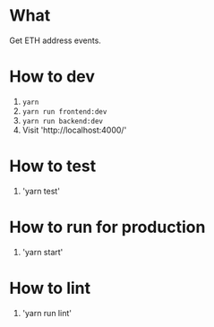 # What

Get ETH address events.


# How to dev

1. `yarn`
2. `yarn run frontend:dev`
3. `yarn run backend:dev`
4. Visit 'http://localhost:4000/'

# How to test

1. 'yarn test'

# How to run for production

1. 'yarn start'

# How to lint

1. 'yarn run lint'

